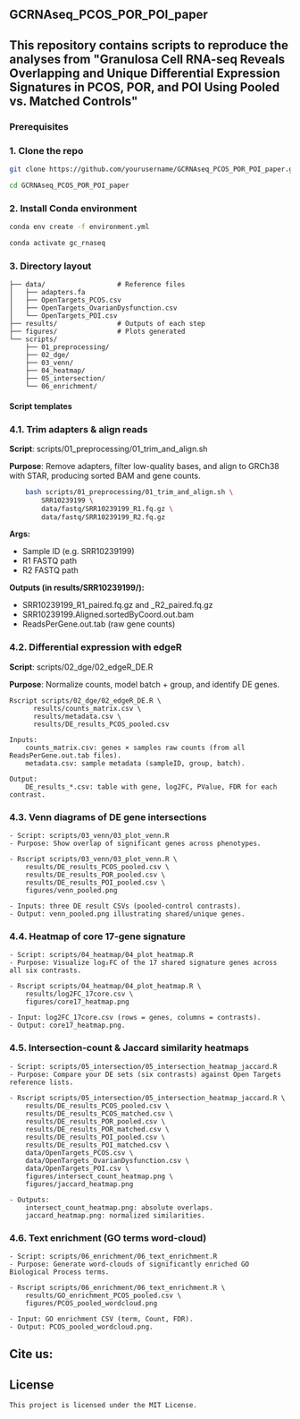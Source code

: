 ## GCRNAseq_PCOS_POR_POI_paper
## This repository contains scripts to reproduce the analyses from "Granulosa Cell RNA-seq Reveals Overlapping and Unique Differential Expression Signatures in PCOS, POR, and POI Using Pooled vs. Matched Controls"

### Prerequisites

### 1. Clone the repo
```bash
git clone https://github.com/yourusername/GCRNAseq_PCOS_POR_POI_paper.git

cd GCRNAseq_PCOS_POR_POI_paper
```
### 2. Install Conda environment
```bash
conda env create -f environment.yml

conda activate gc_rnaseq
```
### 3. Directory layout

    ├── data/                  # Reference files
    │   ├── adapters.fa
    │   ├── OpenTargets_PCOS.csv
    │   ├── OpenTargets_OvarianDysfunction.csv
    │   └── OpenTargets_POI.csv
    ├── results/               # Outputs of each step
    ├── figures/               # Plots generated
    └── scripts/
        ├── 01_preprocessing/
        ├── 02_dge/
        ├── 03_venn/
        ├── 04_heatmap/
        ├── 05_intersection/
        └── 06_enrichment/
    
#### Script templates

### 4.1. Trim adapters & align reads
**Script**: scripts/01_preprocessing/01_trim_and_align.sh

**Purpose**: Remove adapters, filter low-quality bases, and align to GRCh38 with STAR, producing sorted BAM and gene counts.
```bash
    bash scripts/01_preprocessing/01_trim_and_align.sh \
        SRR10239199 \
        data/fastq/SRR10239199_R1.fq.gz \
        data/fastq/SRR10239199_R2.fq.gz
```
**Args:**
- Sample ID (e.g. SRR10239199)
- R1 FASTQ path
- R2 FASTQ path
    
**Outputs (in results/SRR10239199/):**
- SRR10239199_R1_paired.fq.gz and _R2_paired.fq.gz
- SRR10239199.Aligned.sortedByCoord.out.bam
- ReadsPerGene.out.tab (raw gene counts)

### 4.2. Differential expression with edgeR
**Script**: scripts/02_dge/02_edgeR_DE.R

**Purpose**: Normalize counts, model batch + group, and identify DE genes.

    Rscript scripts/02_dge/02_edgeR_DE.R \
          results/counts_matrix.csv \
          results/metadata.csv \
          results/DE_results_PCOS_pooled.csv

    Inputs:
        counts_matrix.csv: genes × samples raw counts (from all ReadsPerGene.out.tab files).
        metadata.csv: sample metadata (sampleID, group, batch).

    Output:
        DE_results_*.csv: table with gene, log2FC, PValue, FDR for each contrast.

### 4.3. Venn diagrams of DE gene intersections
    - Script: scripts/03_venn/03_plot_venn.R
    - Purpose: Show overlap of significant genes across phenotypes.

    - Rscript scripts/03_venn/03_plot_venn.R \
        results/DE_results_PCOS_pooled.csv \
        results/DE_results_POR_pooled.csv \
        results/DE_results_POI_pooled.csv \
        figures/venn_pooled.png

    - Inputs: three DE result CSVs (pooled-control contrasts).
    - Output: venn_pooled.png illustrating shared/unique genes.

### 4.4. Heatmap of core 17-gene signature
    - Script: scripts/04_heatmap/04_plot_heatmap.R
    - Purpose: Visualize log₂FC of the 17 shared signature genes across all six contrasts.

    - Rscript scripts/04_heatmap/04_plot_heatmap.R \
        results/log2FC_17core.csv \
        figures/core17_heatmap.png

    - Input: log2FC_17core.csv (rows = genes, columns = contrasts).
    - Output: core17_heatmap.png.

### 4.5. Intersection-count & Jaccard similarity heatmaps
    - Script: scripts/05_intersection/05_intersection_heatmap_jaccard.R
    - Purpose: Compare your DE sets (six contrasts) against Open Targets reference lists.

    - Rscript scripts/05_intersection/05_intersection_heatmap_jaccard.R \
        results/DE_results_PCOS_pooled.csv \
        results/DE_results_PCOS_matched.csv \
        results/DE_results_POR_pooled.csv \
        results/DE_results_POR_matched.csv \
        results/DE_results_POI_pooled.csv \
        results/DE_results_POI_matched.csv \
        data/OpenTargets_PCOS.csv \
        data/OpenTargets_OvarianDysfunction.csv \
        data/OpenTargets_POI.csv \
        figures/intersect_count_heatmap.png \
        figures/jaccard_heatmap.png

    - Outputs:
        intersect_count_heatmap.png: absolute overlaps.
        jaccard_heatmap.png: normalized similarities.

### 4.6. Text enrichment (GO terms word-cloud)
    - Script: scripts/06_enrichment/06_text_enrichment.R
    - Purpose: Generate word-clouds of significantly enriched GO Biological Process terms.

    - Rscript scripts/06_enrichment/06_text_enrichment.R \
        results/GO_enrichment_PCOS_pooled.csv \
        figures/PCOS_pooled_wordcloud.png

    - Input: GO enrichment CSV (term, Count, FDR).
    - Output: PCOS_pooled_wordcloud.png.

## Cite us: 

## License
    This project is licensed under the MIT License.
